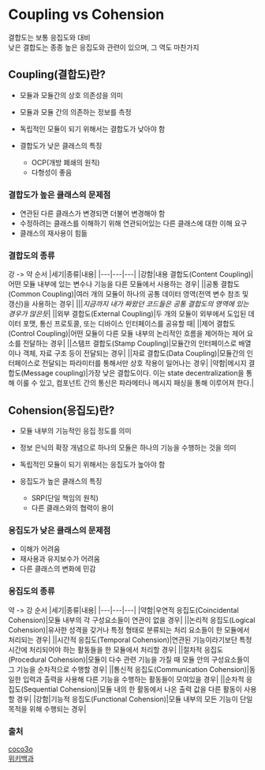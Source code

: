 # Coupling vs Cohension

결합도는 보통 응집도와 대비  
낮은 결합도는 종종 높은 응집도와 관련이 있으며, 그 역도 마찬가지

## Coupling(결합도)란?

- 모듈과 모듈간의 상호 의존성을 의미
- 모듈과 모듈 간의 의존하는 정보를 측정
- 독립적인 모듈이 되기 위해서는 결합도가 낮아야 함

- 결합도가 낮은 클래스의 특징
  - OCP(개방 폐쇄의 원칙)
  - 다형성이 좋음

### 결합도가 높은 클래스의 문제점

- 연관된 다른 클래스가 변경되면 더불어 변경해야 함
- 수정하려는 클래스를 이해하기 위해 연관되어있는 다른 클래스에 대한 이해 요구
- 클래스의 재사용이 힘듦

### 결합도의 종류

강 -> 약 순서
|세기|종류|내용|
|---|---|---|
|강함|내용 결합도(Content Coupling)|어떤 모듈 내부에 있는 변수나 기능을 다른 모듈에서 사용하는 경우|
||공통 결합도(Common Coupling)|여러 개의 모듈이 하나의 공통 데이터 영역(전역 변수 참조 및 갱신)을 사용하는 경우|
|||_지금까지 내가 짜왔던 코드들은 공통 결합도의 영역에 있는 경우가 많은듯_|
||외부 결합도(External Coupling)|두 개의 모듈이 외부에서 도입된 데이터 포맷, 통신 프로토콜, 또는 디바이스 인터페이스를 공유할 때|
||제어 결합도(Control Coupling)|어떤 모듈이 다른 모듈 내부의 논리적인 흐름을 제어하는 제어 요소를 전달하는 경우|
||스탬프 결합도(Stamp Coupling)|모듈간의 인터페이스로 배열이나 객체, 자료 구조 등이 전달되는 경우|
||자료 결합도(Data Coupling)|모듈간의 인터페이스로 전달되는 파라미터를 통해서만 상호 작용이 일어나는 경우|
|약함|메시지 결합도(Message coupling)|가장 낮은 결합도이다. 이는 state decentralization을 통해 이룰 수 있고, 컴포넌트 간의 통신은 파라메터나 메시지 패싱을 통해 이루어져 한다.|

## Cohension(응집도)란?

- 모듈 내부의 기능적인 응집 정도를 의미
- 정보 은닉의 확장 개념으로 하나의 모듈은 하나의 기능을 수행하는 것을 의미
- 독립적인 모듈이 되기 위해서는 응집도가 높아야 함

- 응집도가 높은 클래스의 특징
  - SRP(단일 책임의 원칙)
  - 다른 클래스와의 협력이 용이

### 응집도가 낮은 클래스의 문제점

- 이해가 어려움
- 재사용과 유지보수가 어려움
- 다른 클래스의 변화에 민감

### 응집도의 종류

약 -> 강 순서
|세기|종류|내용|
|---|---|---|
|약함|우연적 응집도(Coincidental Cohension)|모듈 내부의 각 구성요소들이 연관이 없을 경우|
||논리적 응집도(Logical Cohension)|유사한 성격을 갖거나 특정 형태로 분류되는 처리 요소들이 한 모듈에서 처리되는 경우|
||시간적 응집도(Temporal Cohension)|연관된 기능이라기보단 특정 시간에 처리되어야 하는 활동들을 한 모듈에서 처리할 경우|
||절차적 응집도(Procedural Cohension)|모듈이 다수 관련 기능을 가질 때 모듈 안의 구성요소들이 그 기능을 순차적으로 수행할 경우|
||통신적 응집도(Communication Cohension)|동일한 입력과 출력을 사용해 다른 기능을 수행하는 활동들이 모여있을 경우|
||순차적 응집도(Sequential Cohension)|모듈 내의 한 활동에서 나온 출력 값을 다른 활동이 사용할 경우|
|강함|기능적 응집도(Functional Cohension)|모듈 내부의 모든 기능이 단일 목적을 위해 수행되는 경우|

### 출처

[coco3o](https://dev-coco.tistory.com/64)  
[위키백과](https://ko.wikipedia.org/wiki/%EA%B2%B0%ED%95%A9%EB%8F%84)
